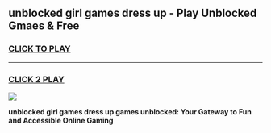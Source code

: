 
## unblocked girl games dress up - Play Unblocked Gmaes & Free
<h3>
<a href="https://premium.freeplayer.one?title=unblocked_girl_games_dress_up&ref=20F">CLICK TO PLAY</a></h3>
<hr>

<h3>
<a href="https://premium.freeplayer.one?title=unblocked_girl_games_dress_up&ref=20F">CLICK 2 PLAY</a>
  
</h3>

<a href="https://premium.freeplayer.one?title=unblocked_girl_games_dress_up&ref=20F/"><img src="https://clearcache.store/games.png"></a>


**unblocked girl games dress up games unblocked: Your Gateway to Fun and Accessible Online Gaming**
